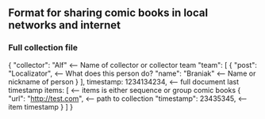 ## Format for sharing comic books in local networks and internet

### Full collection file

{
  "collector": "Alf" <-- Name of collector or collector team
  "team": [
    {
      "post": "Localizator", <-- What does this person do?
      "name": "Braniak" <-- Name or nickname of person
    }
  ],
  timestamp: 1234134234, <-- full document last timestamp
  items: [ <-- items is either sequence or group comic books
    {
      "url": "http://test.com", <-- path to collection
      "timestamp": 23435345, <-- item timestamp
    }
  ]
}

